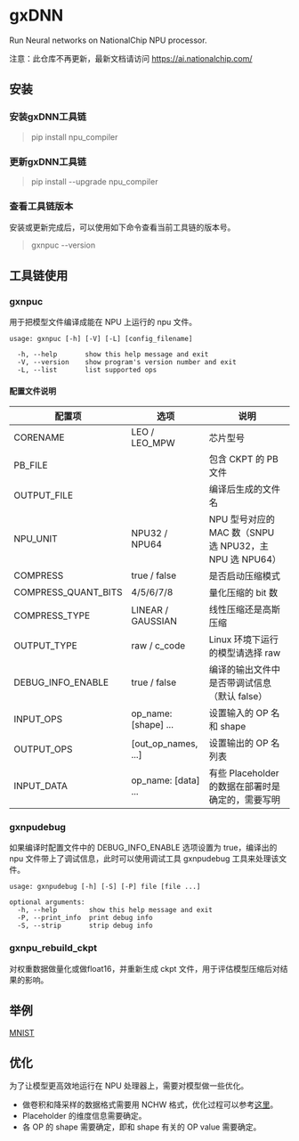 # gxDNN #

Run Neural networks on NationalChip NPU processor.

注意：此仓库不再更新，最新文档请访问 https://ai.nationalchip.com/ 

## 安装 ##

### 安装gxDNN工具链 ###

> pip install npu_compiler

### 更新gxDNN工具链 ###

> pip install --upgrade npu_compiler

### 查看工具链版本 ###

安装或更新完成后，可以使用如下命令查看当前工具链的版本号。

> gxnpuc --version

## 工具链使用 ##

### gxnpuc ###

用于把模型文件编译成能在 NPU 上运行的 npu 文件。

	usage: gxnpuc [-h] [-V] [-L] [config_filename]
	
	  -h, --help       show this help message and exit
	  -V, --version    show program's version number and exit
	  -L, --list       list supported ops

#### 配置文件说明 ####

| 配置项              | 选项                 | 说明                                                    |
| ------------------- | -------------------  | ------------------------------------------------------- |
| CORENAME            | LEO / LEO_MPW        | 芯片型号                                                |
| PB_FILE             |                      | 包含 CKPT 的 PB 文件                                    |
| OUTPUT_FILE         |                      | 编译后生成的文件名                                      |
| NPU_UNIT            | NPU32 / NPU64        | NPU 型号对应的 MAC 数（SNPU 选 NPU32，主 NPU 选 NPU64） |
| COMPRESS            | true / false         | 是否启动压缩模式                                        |
| COMPRESS_QUANT_BITS | 4/5/6/7/8            | 量化压缩的 bit 数                                       |
| COMPRESS_TYPE       | LINEAR / GAUSSIAN    | 线性压缩还是高斯压缩                                    |
| OUTPUT_TYPE         | raw / c_code         | Linux 环境下运行的模型请选择 raw                        |
| DEBUG_INFO_ENABLE   | true / false         | 编译的输出文件中是否带调试信息（默认 false）            |
| INPUT_OPS           | op_name: [shape] ... | 设置输入的 OP 名和 shape                                |
| OUTPUT_OPS          | [out_op_names, ...]  | 设置输出的 OP 名列表                                    |
| INPUT_DATA          | op_name: [data] ...  | 有些 Placeholder 的数据在部署时是确定的，需要写明       |

### gxnpudebug ###

如果编译时配置文件中的 DEBUG_INFO_ENABLE 选项设置为 true，编译出的 npu 文件带上了调试信息，此时可以使用调试工具 gxnpudebug 工具来处理该文件。

	usage: gxnpudebug [-h] [-S] [-P] file [file ...]
	
	optional arguments:
	  -h, --help        show this help message and exit
	  -P, --print_info  print debug info
	  -S, --strip       strip debug info

### gxnpu_rebuild_ckpt ###

对权重数据做量化或做float16，并重新生成 ckpt 文件，用于评估模型压缩后对结果的影响。

## 举例 ##

[MNIST](examples/mnist "MNIST")

## 优化 ##

为了让模型更高效地运行在 NPU 处理器上，需要对模型做一些优化。

- 做卷积和降采样的数据格式需要用 NCHW 格式，优化过程可以参考[这里](examples/optimization/nhwc_2_nchw.py)。
- Placeholder 的维度信息需要确定。
- 各 OP 的 shape 需要确定，即和 shape 有关的 OP value 需要确定。

